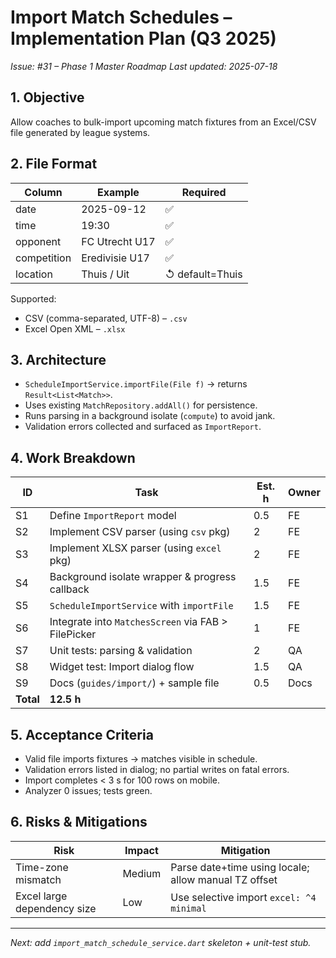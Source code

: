 # Import Match Schedules – Implementation Plan (Q3 2025)

_Issue: #31 – Phase 1 Master Roadmap_
_Last updated: 2025-07-18_

## 1. Objective
Allow coaches to bulk-import upcoming match fixtures from an Excel/CSV file generated by league systems.

## 2. File Format
| Column | Example | Required |
|--------|---------|----------|
| date   | 2025-09-12 | ✅ |
| time   | 19:30 | ✅ |
| opponent | FC Utrecht U17 | ✅ |
| competition | Eredivisie U17 | ✅ |
| location | Thuis / Uit | ↺ default=Thuis |

Supported:
* CSV (comma-separated, UTF-8) – `.csv`
* Excel Open XML – `.xlsx`

## 3. Architecture
* `ScheduleImportService.importFile(File f)` → returns `Result<List<Match>>`.
* Uses existing `MatchRepository.addAll()` for persistence.
* Runs parsing in a background isolate (`compute`) to avoid jank.
* Validation errors collected and surfaced as `ImportReport`.

## 4. Work Breakdown
| ID | Task | Est. h | Owner |
|----|------|--------|-------|
| S1 | Define `ImportReport` model | 0.5 | FE |
| S2 | Implement CSV parser (using `csv` pkg) | 2 | FE |
| S3 | Implement XLSX parser (using `excel` pkg) | 2 | FE |
| S4 | Background isolate wrapper & progress callback | 1.5 | FE |
| S5 | `ScheduleImportService` with `importFile` | 1.5 | FE |
| S6 | Integrate into `MatchesScreen` via FAB > FilePicker | 1 | FE |
| S7 | Unit tests: parsing & validation | 2 | QA |
| S8 | Widget test: Import dialog flow | 1.5 | QA |
| S9 | Docs (`guides/import/`) + sample file | 0.5 | Docs |
| **Total** | **12.5 h** | |

## 5. Acceptance Criteria
* Valid file imports fixtures → matches visible in schedule.
* Validation errors listed in dialog; no partial writes on fatal errors.
* Import completes < 3 s for 100 rows on mobile.
* Analyzer 0 issues; tests green.

## 6. Risks & Mitigations
| Risk | Impact | Mitigation |
|------|--------|------------|
| Time-zone mismatch | Medium | Parse date+time using locale; allow manual TZ offset |
| Excel large dependency size | Low | Use selective import `excel: ^4 minimal` |

---
_Next: add `import_match_schedule_service.dart` skeleton + unit-test stub._